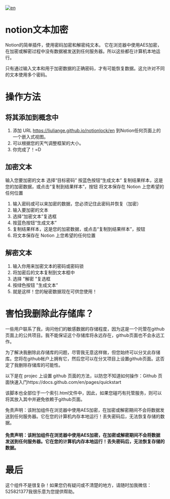 [![en](https://img.shields.io/badge/lang-en-red.svg)](https://github.com/liuliange/notionlock/blob/main/README.md)

# notion文本加密

Notion的简单插件，使用密码加密和解密纯文本。
它在浏览器中使用AES加密，在加密或解密过程中没有数据被发送到任何服务器。所以这些都在计算机本地运行。

只有通过输入文本和用于加密数据的正确密码，才有可能恢复数据。这允许对不同的文本使用多个密码。

# 操作方法

## 将其添加到概念中

1. 添加 URL https://liuliange.github.io/notionlock/en 到Notion任何页面上的一个嵌入式视图。
2. 可以根据您的天气调整框架的大小。
3. 你完成了！=D

## 加密文本

输入您要加密的文本
选择“目标密码”
按蓝色按钮“生成文本”
复制结果样本，这是您的加密数据，或点击“复制到结果样本”，按钮
将文本保存在 Notion 上您希望的任何位置

1. 输入密码或可以来加密的数据，您必须记住此密码并恢复（加密）
2. 输入要加密的文本
3. 选择“加密文本”复选框
4. 按蓝色按钮“生成文本”
5. 复制结果样本，这是您的加密数据，或点击“复制到结果样本”，按钮
6. 将文本保存在 Notion 上您希望的任何位置

## 解密文本

1. 输入你用来加密文本的密码或密码锁
2. 将加密后的文本复制到文本框中
3. 选择 "解密 "复选框
4. 按绿色按钮 "生成文本"
5. 就是这样！您的秘密数据现在可供您使用！

# 害怕我删除此存储库？

一些用户联系了我，询问他们的敏感数据的存储程度，因为这是一个托管在github页面上的公共项目。我不能保证这个存储库将永远存在，github页面也不会永远工作。

为了解决我删除此存储库的问题，尽管我无意这样做，但您始终可以分叉此存储库。您将在github帐户上拥有它，然后您可以在分叉项目上设置github页面。这否定了我删除存储库的可能性。

以下是在 projec 上设置 github 页面的方法，以防您不知道如何操作：Github 页面快速入门https://docs.github.com/en/pages/quickstart

该脚本也全部位于一个索引.html文件中，因此，如果您碰巧有托管服务，则可以将其放入其中并避免依赖于github页面。

免责声明：该附加组件在浏览器中使用AES加密，在加密或解密期间不会将数据发送到任何服务器。它在您的计算机内存本地运行！丢失密码后，无法恢复存储的数据。

#### 免责声明：该附加组件在浏览器中使用AES加密，在加密或解密期间不会将数据发送到任何服务器。它在您的计算机内存本地运行！丢失密码后，无法恢复存储的数据。

# 最后

这个组件不是很复杂！如果您仍有疑问或不清楚的地方，请随时加我微信：525821377我很乐意为您提供帮助。
